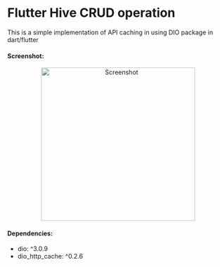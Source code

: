 # Flutter Hive CRUD operation

<p> This is a simple implementation of API caching in using DIO package in dart/flutter </p>

#### Screenshot:

<p align="center"><img src="https://i.imgur.com/QAaKQvy.png" alt="Screenshot" width="350"></p>

#### Dependencies:

* dio: ^3.0.9
* dio_http_cache: ^0.2.6